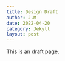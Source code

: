 ```yaml
---
title: Design Draft
author: J.M
date: 2022-04-20
category: Jekyll
layout: post
---
```


This is an draft page.
